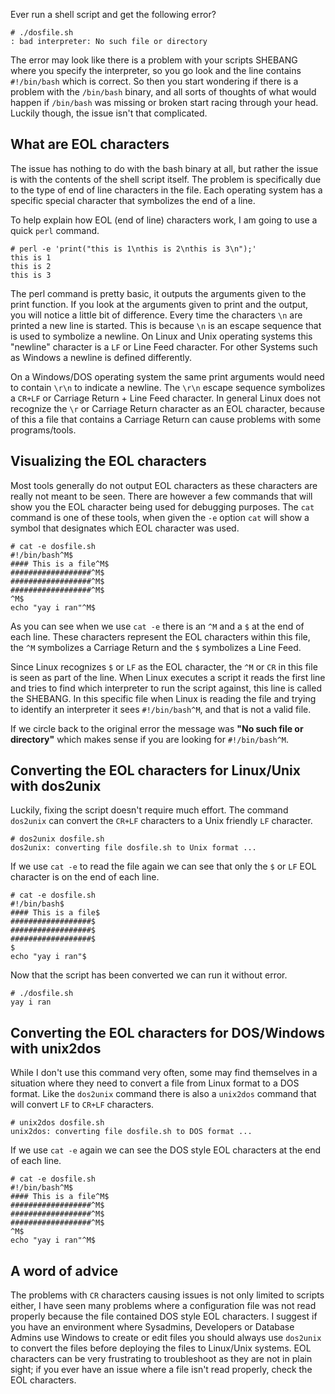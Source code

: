 
Ever run a shell script and get the following error?

    # ./dosfile.sh 
    : bad interpreter: No such file or directory

The error may look like there is a problem with your scripts SHEBANG where you specify the interpreter, so you go look and the line contains `#!/bin/bash` which is correct. So then you start wondering if there is a problem with the `/bin/bash` binary, and all sorts of thoughts of what would happen if `/bin/bash` was missing or broken start racing through your head. Luckily though, the issue isn't that complicated.

## What are EOL characters

The issue has nothing to do with the bash binary at all, but rather the issue is with the contents of the shell script itself. The problem is specifically due to the type of end of line characters in the file. Each operating system has a specific special character that symbolizes the end of a line. 

To help explain how EOL (end of line) characters work, I am going to use a quick `perl` command.

    # perl -e 'print("this is 1\nthis is 2\nthis is 3\n");'
    this is 1
    this is 2
    this is 3

The perl command is pretty basic, it outputs the arguments given to the print function. If you look at the arguments given to print and the output, you will notice a little bit of difference. Every time the characters `\n` are printed a new line is started. This is because `\n` is an escape sequence that is used to symbolize a newline. On Linux and Unix operating systems this "newline" character is a `LF` or Line Feed character. For other Systems such as Windows a newline is defined differently. 

On a Windows/DOS operating system the same print arguments would need to contain `\r\n` to indicate a newline. The `\r\n` escape sequence symbolizes a `CR+LF` or Carriage Return + Line Feed character. In general Linux does not recognize the `\r` or Carriage Return character as an EOL character, because of this a file that contains a Carriage Return can cause problems with some programs/tools.

## Visualizing the EOL characters

Most tools generally do not output EOL characters as these characters are really not meant to be seen. There are however a few commands that will show you the EOL character being used for debugging purposes. The `cat` command is one of these tools, when given the `-e` option `cat` will show a symbol that designates which EOL character was used.

    # cat -e dosfile.sh 
    #!/bin/bash^M$
    #### This is a file^M$
    ##################^M$
    ##################^M$
    ##################^M$
    ^M$
    echo "yay i ran"^M$

As you can see when we use `cat -e` there is an `^M` and a `$` at the end of each line. These characters represent the EOL characters within this file, the `^M` symbolizes a Carriage Return and the `$` symbolizes a Line Feed.

Since Linux recognizes `$` or `LF` as the EOL character, the `^M` or `CR` in this file is seen as part of the line. When Linux executes a script it reads the first line and tries to find which interpreter to run the script against, this line is called the SHEBANG. In this specific file when Linux is reading the file and trying to identify an interpreter it sees `#!/bin/bash^M`, and that is not a valid file.

If we circle back to the original error the message was **"No such file or directory"** which makes sense if you are looking for `#!/bin/bash^M`.

## Converting the EOL characters for Linux/Unix with dos2unix

Luckily, fixing the script doesn't require much effort. The command `dos2unix` can convert the `CR+LF` characters to a Unix friendly `LF` character.

    # dos2unix dosfile.sh 
    dos2unix: converting file dosfile.sh to Unix format ...

If we use `cat -e` to read the file again we can see that only the `$` or `LF` EOL character is on the end of each line.

    # cat -e dosfile.sh 
    #!/bin/bash$
    #### This is a file$
    ##################$
    ##################$
    ##################$
    $
    echo "yay i ran"$

Now that the script has been converted we can run it without error.

    # ./dosfile.sh 
    yay i ran

## Converting the EOL characters for DOS/Windows with unix2dos

While I don't use this command very often, some may find themselves in a situation where they need to convert a file from Linux format to a DOS format. Like the `dos2unix` command there is also a `unix2dos` command that will convert `LF` to `CR+LF` characters. 

    # unix2dos dosfile.sh 
    unix2dos: converting file dosfile.sh to DOS format ...

If we use `cat -e` again we can see the DOS style EOL characters at the end of each line.

    # cat -e dosfile.sh 
    #!/bin/bash^M$
    #### This is a file^M$
    ##################^M$
    ##################^M$
    ##################^M$
    ^M$
    echo "yay i ran"^M$

## A word of advice

The problems with `CR` characters causing issues is not only limited to scripts either, I have seen many problems where a configuration file was not read properly because the file contained DOS style EOL characters. I suggest if you have an environment where Sysadmins, Developers or Database Admins use Windows to create or edit files you should always use `dos2unix` to convert the files before deploying the files to Linux/Unix systems. EOL characters can be very frustrating to troubleshoot as they are not in plain sight; if you ever have an issue where a file isn't read properly, check the EOL characters.
